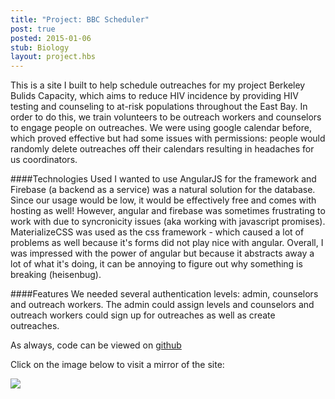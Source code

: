 ```yaml
---
title: "Project: BBC Scheduler"
post: true
posted: 2015-01-06
stub: Biology
layout: project.hbs
---
```

This is a site I built to help schedule outreaches for my project Berkeley Bulids Capacity, which aims to reduce HIV incidence by providing HIV testing and counseling to at-risk populations throughout the East Bay. In order to do this, we train volunteers to be outreach workers and counselors to engage people on outreaches. We were using google calendar before, which proved effective but had some issues with permissions: people would randomly delete outreaches off their calendars resulting in headaches for us coordinators.

####Technologies Used
I wanted to use AngularJS for the framework and Firebase (a backend as a service) was a natural solution for the database. Since our usage would be low, it would be effectively free and comes with hosting as well! However, angular and firebase was sometimes frustrating to work with due to syncronicity issues (aka working with javascript promises). MaterializeCSS was used as the css framework - which caused a lot of problems as well because it's forms did not play nice with angular. Overall, I was impressed with the power of angular but because it abstracts away a lot of what it's doing, it can be annoying to figure out why something is breaking (heisenbug).

####Features
We needed several authentication levels: admin, counselors and outreach workers. The admin could assign levels and counselors and outreach workers could sign up for outreaches as well as create outreaches.

As always, code can be viewed on [github](https://github.com/jltran/bbc)

Click on the image below to visit a mirror of the site:

[![]({{assets}}/images/bbc.png)](https://bbc-calendar.firebaseapp.com/)
